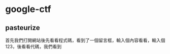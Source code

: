 # google-ctf


<h2>pasteurize</h2>

首先我們打開網站後先看看程式碼，看到了一個留言框，輸入個內容看看，輸入個123，後看看代碼，我們看到
<pre><code>
<!-- TODO: Fix b/1337 in /source that could lead to XSS -->

    <script>
        const note = "123"; /*/
        const note_id = "7706dc51-7508-48e7-8f5b-240fe75a0537";
        const note_el = document.getElementById('note-content');
        const note_url_el = document.getElementById('note-title');
        const clean = DOMPurify.sanitize(note);
        note_el.innerHTML = clean;
        note_url_el.href = `/${note_id}`;
        note_url_el.innerHTML = `${note_id}`;
    </script>
</code></pre>

